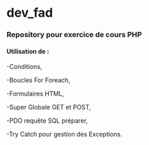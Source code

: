 # dev_fad
### Repository pour exercice de cours PHP
#### Utilisation de :

-Conditions,

-Boucles For Foreach,

-Formulaires HTML,

-Super Globale GET et POST,

-PDO requête SQL préparer,

-Try Catch pour gestion des Exceptions.
